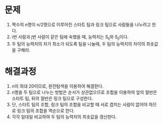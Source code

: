 # 문제

1. 짝수의 n명이 n/2명으로 이루어진 스타트 팀과 링크 팀으로 사람들을 나누려고 한다.
2. i번 사람과 j번 사람이 같은 팀에 속했을 때, 능력치는 S<sub>i</sub><sub>j</sub>와 S<sub>j</sub><sub>i</sub>이다.
3. 두 팀의 능력치의 차가 최소가 되도록 팀을 나눌때, 두 팀의 능력치의 차이의 최솟값을 구해라.



# 해결과정

1. n이 최대 20이므로, 완전탐색을 이용하여 해결한다.
2. n명을 두 팀으로 나누는 방법은 순서가 상관없으므로 조합을 이용하여 앞의 절반은 스타트 팀, 뒤의 절반은 링크 팀으로 구성한다. 
3. 단, 스타트 팀의 조합, 링크 팀의 조합을 비교할 때 서로 겹치는 사람이 없어야 하므로 링크 팀의 조합을 역순으로 한다.
4. 각각 일대일 비교하여 두 팀의 능력치의 최솟값을 갱신한다.